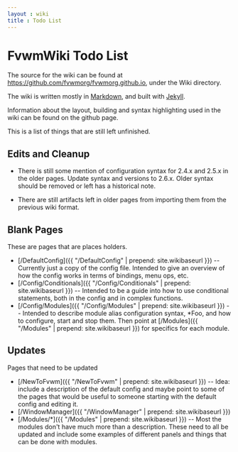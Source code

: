 ```yaml
---
layout : wiki
title : Todo List
---
```


# FvwmWiki Todo List

The source for the wiki can be found at
<https://github.com/fvwmorg/fvwmorg.github.io>,
under the Wiki directory.

The wiki is written mostly in [Markdown](
https://github.com/adam-p/markdown-here/wiki/Markdown-Cheatsheet),
and built with [Jekyll](https://jekyllrb.com/).

Information about the layout, building and syntax highlighting
used in the wiki can be found on the github page.

This is a list of things that are still left unfinished.

## Edits and Cleanup

+ There is still some mention of configuration syntax for 2.4.x and 2.5.x in the
  older pages. Update syntax and versions to 2.6.x. Older syntax should be removed
  or left has a historical note.

+ There are still artifacts left in older pages from importing them from the
  previous wiki format.

## Blank Pages

These are pages that are places holders.

+ [/DefaultConfig]({{ "/DefaultConfig" | prepend: site.wikibaseurl }})
  -- Currently just a copy of the config file.
  Intended to give an overview of how the config works in terms of bindings,
  menu ops, etc.
+ [/Config/Conditionals]({{ "/Config/Conditionals" | prepend: site.wikibaseurl }})
  -- Intended to be a guide into how
  to use conditional statements, both in the config and in complex functions.
+ [/Config/Modules]({{ "/Config/Modules" | prepend: site.wikibaseurl }})
  -- Intended to describe module alias
  configuration syntax, \*Foo, and how to configure, start and stop them.
  Then point at [/Modules]({{ "/Modules" | prepend: site.wikibaseurl }})
  for specifics for each module.

## Updates

Pages that need to be updated

+ [/NewToFvwm]({{ "/NewToFvwm" | prepend: site.wikibaseurl }})
  -- Idea: include a description of the default config
  and maybe point to some of the pages that would be useful to someone starting
  with the default config and editing it.
+ [/WindowManager]({{ "/WindowManager" | prepend: site.wikibaseurl }})
+ [/Modules/\*]({{ "/Modules" | prepend: site.wikibaseurl }})
  -- Most the modules don't have much more than a
  description. These need to all be updated and include some examples of different
  panels and things that can be done with modules.


